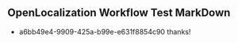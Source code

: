 ## OpenLocalization Workflow Test MarkDown
* a6bb49e4-9909-425a-b99e-e631f8854c90 thanks!

<!--HONumber=Jul16_HO4-->


